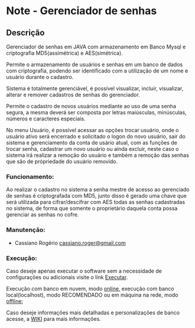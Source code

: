 # Note - Gerenciador de senhas #

## Descrição ## 
Gerenciador de senhas em JAVA com armazenamento em Banco Mysql e criptografia MD5(assimétrica) e AES(simétrica).

Permite o armazenamento de usuários e senhas em um banco de dados com criptografia, podendo ser identificado com a utilização de um nome e usuário durante o cadastro.

Sistema é totalmente gerenciável, é possível visualizar, incluir, visualizar, alterar e remover cadastros de senhas do gerenciador.

Permite o cadastro de novos usuários mediante ao uso de uma senha segura, a mesma deverá ser composta por letras maiúsculas, minúsculas, números e caracteres especiais.

No menu Usuário, é possível acessar as opções trocar usuário, onde o usuário ativo será encerrado e solicitado o logon do novo usuário, sair do sistema e gerenciamento da conta de usário atual, com as funções de trocar senha, cadastrar um novo usuário ou ainda excluir, neste caso o sistema irá realizar a remoção do usuário e também a remoção das senhas que são de própriedade do usuário removido.

### Funcionamento:
Ao realizar o cadastro no sistema a senha mestre de acesso ao gerenciado de senhas é criptografada com MD5, junto disso é gerado uma chave que será utilizada para cifrar/descifrar com AES todas as senhas cadastradas no sistema, de forma que somente o proprietário daquela conta possa gerenciar as senhas no cofre.

### Manutenção:
* Cassiano Rogério          cassiano.roger@gmail.com

### Execução:

Caso deseje apenas executar o software sem a necessidade de configurações ou adicionais visite o link [Executar](https://github.com/ksioroger/Note/wiki#executar).

Execução com banco em nuvem, modo [online](https://github.com/ksioroger/Note/wiki#executar-com-banco-de-dados-on-line), execução com banco local(localhost), modo RECOMENDADO ou em máquina na rede, modo [offline](https://github.com/ksioroger/Note/wiki#executar-offlinelocalhost-ou-banco-de-dados-na-mesma-rede);

Caso deseje informações mais detalhadas e personalizações de banco acesse, a [WIKI](https://github.com/ksioroger/Note/wiki) para mais informações.
